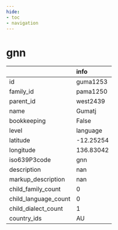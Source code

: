 ```yaml
---
hide:
- toc
- navigation
---
```

# gnn
|                      | info      |
|:---------------------|:----------|
| id                   | guma1253  |
| family_id            | pama1250  |
| parent_id            | west2439  |
| name                 | Gumatj    |
| bookkeeping          | False     |
| level                | language  |
| latitude             | -12.25254 |
| longitude            | 136.83042 |
| iso639P3code         | gnn       |
| description          | nan       |
| markup_description   | nan       |
| child_family_count   | 0         |
| child_language_count | 0         |
| child_dialect_count  | 1         |
| country_ids          | AU        |
